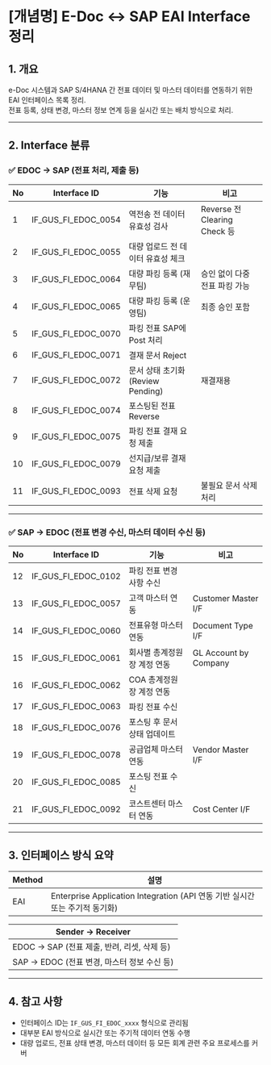 # [개념명] E-Doc ↔ SAP EAI Interface 정리

## 1. 개요
e-Doc 시스템과 SAP S/4HANA 간 전표 데이터 및 마스터 데이터를 연동하기 위한 EAI 인터페이스 목록 정리.  
전표 등록, 상태 변경, 마스터 정보 연계 등을 실시간 또는 배치 방식으로 처리.

---

## 2. Interface 분류

### ✅ EDOC → SAP (전표 처리, 제출 등)
| No | Interface ID | 기능 | 비고 |
|----|---------------|------|------|
| 1 | IF_GUS_FI_EDOC_0054 | 역전송 전 데이터 유효성 검사 | Reverse 전 Clearing Check 등 |
| 2 | IF_GUS_FI_EDOC_0055 | 대량 업로드 전 데이터 유효성 체크 | |
| 3 | IF_GUS_FI_EDOC_0064 | 대량 파킹 등록 (재무팀) | 승인 없이 다중 전표 파킹 가능 |
| 4 | IF_GUS_FI_EDOC_0065 | 대량 파킹 등록 (운영팀) | 최종 승인 포함 |
| 5 | IF_GUS_FI_EDOC_0070 | 파킹 전표 SAP에 Post 처리 | |
| 6 | IF_GUS_FI_EDOC_0071 | 결재 문서 Reject | |
| 7 | IF_GUS_FI_EDOC_0072 | 문서 상태 초기화 (Review Pending) | 재결재용 |
| 8 | IF_GUS_FI_EDOC_0074 | 포스팅된 전표 Reverse | |
| 9 | IF_GUS_FI_EDOC_0075 | 파킹 전표 결재 요청 제출 | |
| 10 | IF_GUS_FI_EDOC_0079 | 선지급/보류 결재 요청 제출 | |
| 11 | IF_GUS_FI_EDOC_0093 | 전표 삭제 요청 | 불필요 문서 삭제 처리 |

---

### ✅ SAP → EDOC (전표 변경 수신, 마스터 데이터 수신 등)
| No | Interface ID | 기능 | 비고 |
|----|---------------|------|------|
| 12 | IF_GUS_FI_EDOC_0102 | 파킹 전표 변경사항 수신 | |
| 13 | IF_GUS_FI_EDOC_0057 | 고객 마스터 연동 | Customer Master I/F |
| 14 | IF_GUS_FI_EDOC_0060 | 전표유형 마스터 연동 | Document Type I/F |
| 15 | IF_GUS_FI_EDOC_0061 | 회사별 총계정원장 계정 연동 | GL Account by Company |
| 16 | IF_GUS_FI_EDOC_0062 | COA 총계정원장 계정 연동 | |
| 17 | IF_GUS_FI_EDOC_0063 | 파킹 전표 수신 | |
| 18 | IF_GUS_FI_EDOC_0076 | 포스팅 후 문서 상태 업데이트 | |
| 19 | IF_GUS_FI_EDOC_0078 | 공급업체 마스터 연동 | Vendor Master I/F |
| 20 | IF_GUS_FI_EDOC_0085 | 포스팅 전표 수신 | |
| 21 | IF_GUS_FI_EDOC_0092 | 코스트센터 마스터 연동 | Cost Center I/F |

---

## 3. 인터페이스 방식 요약

| Method | 설명 |
|--------|------|
| EAI | Enterprise Application Integration (API 연동 기반 실시간 또는 주기적 동기화) |

| Sender → Receiver |
|-------------------|
| EDOC → SAP (전표 제출, 반려, 리셋, 삭제 등) |
| SAP → EDOC (전표 변경, 마스터 정보 수신 등) |

---

## 4. 참고 사항
- 인터페이스 ID는 `IF_GUS_FI_EDOC_xxxx` 형식으로 관리됨
- 대부분 EAI 방식으로 실시간 또는 주기적 데이터 연동 수행
- 대량 업로드, 전표 상태 변경, 마스터 데이터 등 모든 회계 관련 주요 프로세스를 커버

